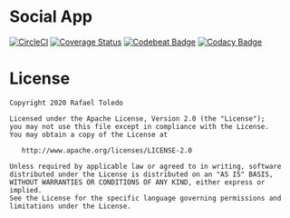 Social App
==========

[![CircleCI](https://circleci.com/gh/rafaeltoledo/social-app.svg?style=svg)](https://circleci.com/gh/rafaeltoledo/social-app)
[![Coverage Status](https://coveralls.io/repos/github/rafaeltoledo/social-app/badge.svg?branch=develop)](https://coveralls.io/github/rafaeltoledo/social-app?branch=develop)
[![Codebeat Badge](https://codebeat.co/badges/8a7ab7b6-a345-4029-bc9c-206c6b8c31ed)](https://codebeat.co/projects/github-com-rafaeltoledo-social-app-develop)
[![Codacy Badge](https://api.codacy.com/project/badge/Grade/3d45f0b680d74b1bba5be7c0af3b45f3)](https://www.codacy.com/app/rafaeltoledo/social-app)

License
=======

    Copyright 2020 Rafael Toledo

    Licensed under the Apache License, Version 2.0 (the "License");
    you may not use this file except in compliance with the License.
    You may obtain a copy of the License at

       http://www.apache.org/licenses/LICENSE-2.0

    Unless required by applicable law or agreed to in writing, software
    distributed under the License is distributed on an "AS IS" BASIS,
    WITHOUT WARRANTIES OR CONDITIONS OF ANY KIND, either express or implied.
    See the License for the specific language governing permissions and
    limitations under the License.
